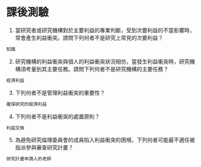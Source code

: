 # 課後測驗

1. 當研究者或研究機構對於主要利益的專業判斷，受到次要利益的不當影響時，常會產生利益衝突。請問下列何者不是研究上常見的次要利益？
```bash
知識
```

2. 研究機構的利益衝突與個人的利益衝突狀況相仿，當發生利益衝突時，研究機構須考量到其主要任務。請問下列何者不是研究機構的主要任務？
```bash
經濟利益
```

3. 下列何者不是管理利益衝突的重要性？
```bash
確保研究的經濟利益
```

4. 下列何者不是利益衝突的處置原則？
```bash
利益交換
```

5. 為避免研究倫理委員會的成員陷入利益衝突的困境，下列何者可能最不適任被指派參與審查研究計畫？
```bash
研究計畫申請人的老師
```
